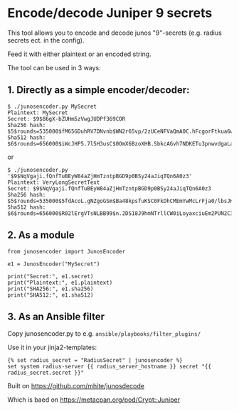 # Encode/decode Juniper $9$ secrets

This tool allows you to encode and decode junos "$9$"-secrets (e.g. radius secrets ect. in the config).

Feed it with either plaintext or an encoded string.

The tool can be used in 3 ways:

## 1. Directly as a simple encoder/decoder:

```
$ ./junosencoder.py MySecret
Plaintext: MySecret
Secret: $9$86gX-bZUHm5zVwgJUDPf369COR
Sha256 hash: $5$rounds=535000$fM65GDuhRV7DNvnb$WN2r65vp/2zUCeNFVaQmA0C.hFcgorFtkua6wRnu8d3
Sha512 hash: $6$rounds=656000$iWcJHP5.7l5H3usC$0OmX6BzoXHB.SbkcAGvh7NDKETu3pnwvdgaLaUQXvho/RBdmzI.iSadWEHkFcAkOqx9LigrGUqahidchM9apx/
```

or

```
$ ./junosencoder.py '$9$NqVgaji.fQnfTuBEyW84aZjHmTzntpBGD9p0BSy24aJiqTQn6A0z3'
Plaintext: VeryLongSecretText
Secret: $9$NqVgaji.fQnfTuBEyW84aZjHmTzntpBGD9p0BSy24aJiqTQn6A0z3
Sha256 hash: $5$rounds=535000$5fdAcoL.gNZgoGSm$Ba48kpsfuKSC0FkDhCMEmYwMcLrFja0/lbsJKZ3pI45
Sha512 hash: $6$rounds=656000$R02lErgVTsNLBB99$n.2DS18J9hmNTrllCW0iLoyaxciuEm2PUN2C3dZqkL17xoLowKkrLChZoxCk55NkT4/Kh7zHmWZ9cGz0QGpH3/
```

## 2. As a module
```
from junosencoder import JunosEncoder

e1 = JunosEncoder("MySecret")

print("Secret:", e1.secret)
print("Plaintext:", e1.plaintext)
print("SHA256:", e1.sha256)
print("SHA512:", e1.sha512)

```

## 3. As an Ansible filter
Copy junosencoder.py to e.g. `ansible/playbooks/filter_plugins/`

Use it in your jinja2-templates:
```
{% set radius_secret = "RadiusSecret" | junosencoder %}
set system radius-server {{ radius_server_hostname }} secret "{{ radius_secret.secret }}"

```



Built on https://github.com/mhite/junosdecode

Which is baed on https://metacpan.org/pod/Crypt::Juniper


